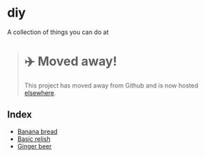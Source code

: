 # diy
A collection of things you can do at 

> # ✈️ Moved away!
>
> This project has moved away from Github and is now hosted [elsewhere](https://forge.karnov.club/marc/diy).


## Index

- [Banana bread](./banana_bread.md)
- [Basic relish](./easy_relish_base.md)
- [Ginger beer](./ginger_beer.md)
